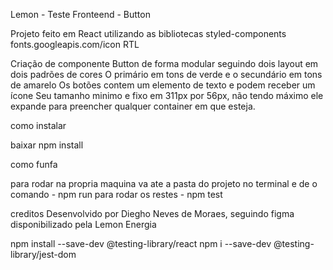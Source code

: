 Lemon - Teste Fronteend - Button

Projeto feito em React utilizando as bibliotecas
styled-components
fonts.googleapis.com/icon
RTL



Criação de componente Button de forma modular seguindo dois layout em dois padrões de cores
O primário em tons de verde e o secundário em tons de amarelo
Os botões contem um elemento de texto e podem receber um ícone
Seu tamanho minimo e fixo em 311px por 56px, não tendo máximo ele expande para preencher qualquer container em que esteja.


como instalar

baixar
npm install



como funfa

para rodar na propria maquina va ate a pasta do projeto no terminal e de o comando - npm run
para rodar os restes - npm test


creditos 
Desenvolvido por Diegho Neves de Moraes, seguindo figma disponibilizado pela Lemon Energia

npm install --save-dev @testing-library/react 
npm i --save-dev @testing-library/jest-dom